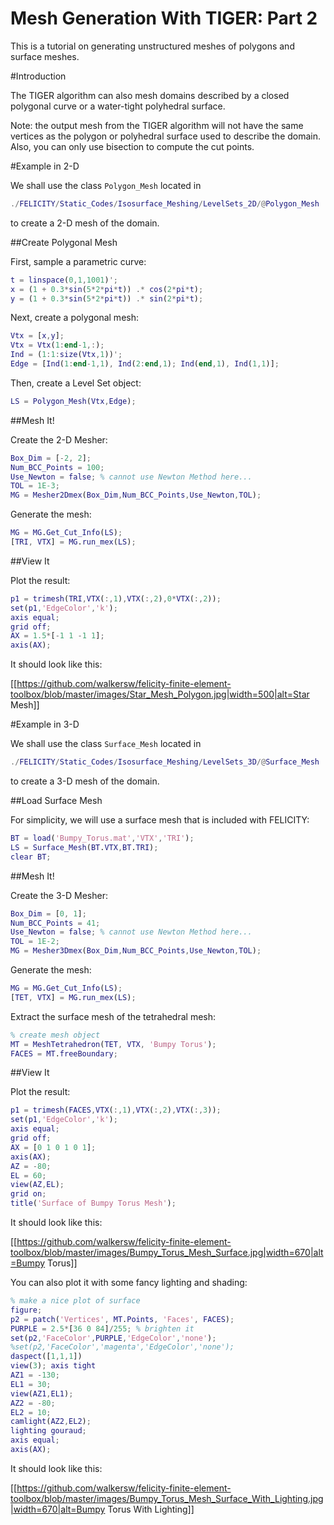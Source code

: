 Mesh Generation With TIGER: Part 2
==================================

This is a tutorial on generating unstructured meshes of polygons and surface meshes.

#Introduction

The TIGER algorithm can also mesh domains described by a closed polygonal curve or a water-tight polyhedral surface.

Note: the output mesh from the TIGER algorithm will not have the same vertices as the polygon or polyhedral surface used to describe the domain.  Also, you can only use bisection to compute the cut points.

#Example in 2-D

We shall use the class `Polygon_Mesh` located in
```matlab
./FELICITY/Static_Codes/Isosurface_Meshing/LevelSets_2D/@Polygon_Mesh
```
to create a 2-D mesh of the domain.

##Create Polygonal Mesh

First, sample a parametric curve:
```matlab
t = linspace(0,1,1001)';
x = (1 + 0.3*sin(5*2*pi*t)) .* cos(2*pi*t);
y = (1 + 0.3*sin(5*2*pi*t)) .* sin(2*pi*t);
```
Next, create a polygonal mesh:
```matlab
Vtx = [x,y];
Vtx = Vtx(1:end-1,:);
Ind = (1:1:size(Vtx,1))';
Edge = [Ind(1:end-1,1), Ind(2:end,1); Ind(end,1), Ind(1,1)];
```
Then, create a Level Set object:
```matlab
LS = Polygon_Mesh(Vtx,Edge);
```

##Mesh It!

Create the 2-D Mesher:
```matlab
Box_Dim = [-2, 2];
Num_BCC_Points = 100;
Use_Newton = false; % cannot use Newton Method here...
TOL = 1E-3;
MG = Mesher2Dmex(Box_Dim,Num_BCC_Points,Use_Newton,TOL);
```
Generate the mesh:
```matlab
MG = MG.Get_Cut_Info(LS);
[TRI, VTX] = MG.run_mex(LS);
```

##View It

Plot the result:
```matlab
p1 = trimesh(TRI,VTX(:,1),VTX(:,2),0*VTX(:,2));
set(p1,'EdgeColor','k');
axis equal;
grid off;
AX = 1.5*[-1 1 -1 1];
axis(AX);
```
It should look like this:

[[https://github.com/walkersw/felicity-finite-element-toolbox/blob/master/images/Star_Mesh_Polygon.jpg|width=500|alt=Star Mesh]]

#Example in 3-D

We shall use the class `Surface_Mesh` located in
```matlab
./FELICITY/Static_Codes/Isosurface_Meshing/LevelSets_3D/@Surface_Mesh
```
to create a 3-D mesh of the domain.

##Load Surface Mesh

For simplicity, we will use a surface mesh that is included with FELICITY:
```matlab
BT = load('Bumpy_Torus.mat','VTX','TRI');
LS = Surface_Mesh(BT.VTX,BT.TRI);
clear BT;
```

##Mesh It!

Create the 3-D Mesher:
```matlab
Box_Dim = [0, 1];
Num_BCC_Points = 41;
Use_Newton = false; % cannot use Newton Method here...
TOL = 1E-2;
MG = Mesher3Dmex(Box_Dim,Num_BCC_Points,Use_Newton,TOL);
```
Generate the mesh:
```matlab
MG = MG.Get_Cut_Info(LS);
[TET, VTX] = MG.run_mex(LS);
```

Extract the surface mesh of the tetrahedral mesh:
```matlab
% create mesh object
MT = MeshTetrahedron(TET, VTX, 'Bumpy Torus');
FACES = MT.freeBoundary;
```

##View It

Plot the result:
```matlab
p1 = trimesh(FACES,VTX(:,1),VTX(:,2),VTX(:,3));
set(p1,'EdgeColor','k');
axis equal;
grid off;
AX = [0 1 0 1 0 1];
axis(AX);
AZ = -80;
EL = 60;
view(AZ,EL);
grid on;
title('Surface of Bumpy Torus Mesh');
```
It should look like this:

[[https://github.com/walkersw/felicity-finite-element-toolbox/blob/master/images/Bumpy_Torus_Mesh_Surface.jpg|width=670|alt=Bumpy Torus]]

You can also plot it with some fancy lighting and shading:
```matlab
% make a nice plot of surface
figure;
p2 = patch('Vertices', MT.Points, 'Faces', FACES);
PURPLE = 2.5*[36 0 84]/255; % brighten it
set(p2,'FaceColor',PURPLE,'EdgeColor','none');
%set(p2,'FaceColor','magenta','EdgeColor','none');
daspect([1,1,1])
view(3); axis tight
AZ1 = -130;
EL1 = 30;
view(AZ1,EL1);
AZ2 = -80;
EL2 = 10;
camlight(AZ2,EL2);
lighting gouraud;
axis equal;
axis(AX);
```
It should look like this:

[[https://github.com/walkersw/felicity-finite-element-toolbox/blob/master/images/Bumpy_Torus_Mesh_Surface_With_Lighting.jpg|width=670|alt=Bumpy Torus With Lighting]]
